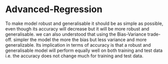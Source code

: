 # Advanced-Regression
To make model robust and generalisable it should be as simple as possible, even though its accuracy will decrease but it will be more robust and generalisable. we can also understood that using the Bias-Variance trade-off. simpler the model the more the bias but less variance and more generalizable. Its implication in terms of accuracy is that a robust and generalisable model will perform equally well on both training and test data i.e. the accuracy does not change much for training and test data.
